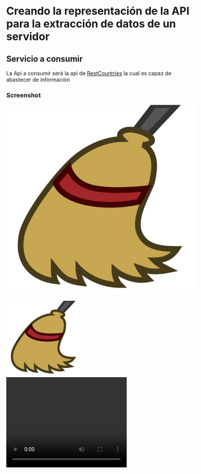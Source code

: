 # Creando la representación de la API para la extracción de datos de un servidor

## Servicio a consumir

La Api a consumir será la api de [RestCountries](https://restcountries.com/) la cual es capaz de abastecer de información


<!-- ## General Info
***
Write down the general informations of your project. It is worth to always put a project status in the Readme file. This is where you can add it. 
-->
### Screenshot
![Image text](./../2%20-%20Estrcutura%20de%20proyecto/assets/clear_asset.svg)

<img src="./../2%20-%20Estrcutura%20de%20proyecto/assets/clear_asset.svg" alt="drawing" width="200"/>

<video width="320" height="240" controls>
  <source src="https://www.youtube.com/shorts/qZdXC16wf4k" type="video/mp4">
  Your browser does not support the video tag.
</video>